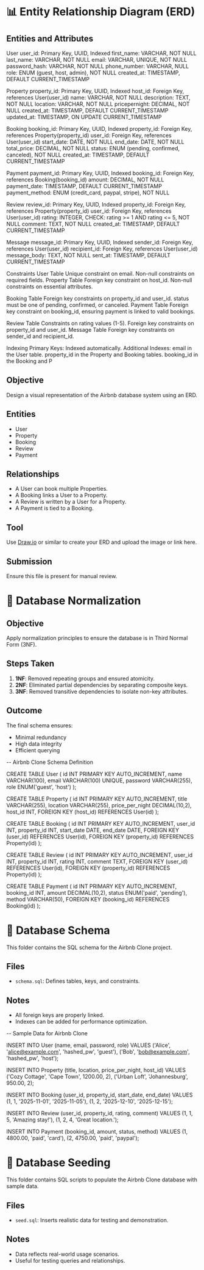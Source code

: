 # 📊 Entity Relationship Diagram (ERD)

## Entities and Attributes

User
user_id: Primary Key, UUID, Indexed
first_name: VARCHAR, NOT NULL
last_name: VARCHAR, NOT NULL
email: VARCHAR, UNIQUE, NOT NULL
password_hash: VARCHAR, NOT NULL
phone_number: VARCHAR, NULL
role: ENUM (guest, host, admin), NOT NULL
created_at: TIMESTAMP, DEFAULT CURRENT_TIMESTAMP

Property
property_id: Primary Key, UUID, Indexed
host_id: Foreign Key, references User(user_id)
name: VARCHAR, NOT NULL
description: TEXT, NOT NULL
location: VARCHAR, NOT NULL
pricepernight: DECIMAL, NOT NULL
created_at: TIMESTAMP, DEFAULT CURRENT_TIMESTAMP
updated_at: TIMESTAMP, ON UPDATE CURRENT_TIMESTAMP

Booking
booking_id: Primary Key, UUID, Indexed
property_id: Foreign Key, references Property(property_id)
user_id: Foreign Key, references User(user_id)
start_date: DATE, NOT NULL
end_date: DATE, NOT NULL
total_price: DECIMAL, NOT NULL
status: ENUM (pending, confirmed, canceled), NOT NULL
created_at: TIMESTAMP, DEFAULT CURRENT_TIMESTAMP

Payment
payment_id: Primary Key, UUID, Indexed
booking_id: Foreign Key, references Booking(booking_id)
amount: DECIMAL, NOT NULL
payment_date: TIMESTAMP, DEFAULT CURRENT_TIMESTAMP
payment_method: ENUM (credit_card, paypal, stripe), NOT NULL

Review
review_id: Primary Key, UUID, Indexed
property_id: Foreign Key, references Property(property_id)
user_id: Foreign Key, references User(user_id)
rating: INTEGER, CHECK: rating >= 1 AND rating <= 5, NOT NULL
comment: TEXT, NOT NULL
created_at: TIMESTAMP, DEFAULT CURRENT_TIMESTAMP

Message
message_id: Primary Key, UUID, Indexed
sender_id: Foreign Key, references User(user_id)
recipient_id: Foreign Key, references User(user_id)
message_body: TEXT, NOT NULL
sent_at: TIMESTAMP, DEFAULT CURRENT_TIMESTAMP

Constraints
User Table
Unique constraint on email.
Non-null constraints on required fields.
Property Table
Foreign key constraint on host_id.
Non-null constraints on essential attributes.

Booking Table
Foreign key constraints on property_id and user_id.
status must be one of pending, confirmed, or canceled.
Payment Table
Foreign key constraint on booking_id, ensuring payment is linked to valid bookings.

Review Table
Constraints on rating values (1-5).
Foreign key constraints on property_id and user_id.
Message Table
Foreign key constraints on sender_id and recipient_id.

Indexing
Primary Keys: Indexed automatically.
Additional Indexes:
email in the User table.
property_id in the Property and Booking tables.
booking_id in the Booking and P

## Objective
Design a visual representation of the Airbnb database system using an ERD.

## Entities
- User
- Property
- Booking
- Review
- Payment

## Relationships
- A User can book multiple Properties.
- A Booking links a User to a Property.
- A Review is written by a User for a Property.
- A Payment is tied to a Booking.

## Tool
Use [Draw.io](https://draw.io) or similar to create your ERD and upload the image or link here.

## Submission
Ensure this file is present for manual review.

# 🧠 Database Normalization

## Objective
Apply normalization principles to ensure the database is in Third Normal Form (3NF).

## Steps Taken
1. **1NF**: Removed repeating groups and ensured atomicity.
2. **2NF**: Eliminated partial dependencies by separating composite keys.
3. **3NF**: Removed transitive dependencies to isolate non-key attributes.

## Outcome
The final schema ensures:
- Minimal redundancy
- High data integrity
- Efficient querying

-- Airbnb Clone Schema Definition

CREATE TABLE User (
    id INT PRIMARY KEY AUTO_INCREMENT,
    name VARCHAR(100),
    email VARCHAR(100) UNIQUE,
    password VARCHAR(255),
    role ENUM('guest', 'host')
);

CREATE TABLE Property (
    id INT PRIMARY KEY AUTO_INCREMENT,
    title VARCHAR(255),
    location VARCHAR(255),
    price_per_night DECIMAL(10,2),
    host_id INT,
    FOREIGN KEY (host_id) REFERENCES User(id)
);

CREATE TABLE Booking (
    id INT PRIMARY KEY AUTO_INCREMENT,
    user_id INT,
    property_id INT,
    start_date DATE,
    end_date DATE,
    FOREIGN KEY (user_id) REFERENCES User(id),
    FOREIGN KEY (property_id) REFERENCES Property(id)
);

CREATE TABLE Review (
    id INT PRIMARY KEY AUTO_INCREMENT,
    user_id INT,
    property_id INT,
    rating INT,
    comment TEXT,
    FOREIGN KEY (user_id) REFERENCES User(id),
    FOREIGN KEY (property_id) REFERENCES Property(id)
);

CREATE TABLE Payment (
    id INT PRIMARY KEY AUTO_INCREMENT,
    booking_id INT,
    amount DECIMAL(10,2),
    status ENUM('paid', 'pending'),
    method VARCHAR(50),
    FOREIGN KEY (booking_id) REFERENCES Booking(id)
);

# 🧱 Database Schema

This folder contains the SQL schema for the Airbnb Clone project.

## Files
- `schema.sql`: Defines tables, keys, and constraints.

## Notes
- All foreign keys are properly linked.
- Indexes can be added for performance optimization.

-- Sample Data for Airbnb Clone

INSERT INTO User (name, email, password, role)
VALUES ('Alice', 'alice@example.com', 'hashed_pw', 'guest'),
       ('Bob', 'bob@example.com', 'hashed_pw', 'host');

INSERT INTO Property (title, location, price_per_night, host_id)
VALUES ('Cozy Cottage', 'Cape Town', 1200.00, 2),
       ('Urban Loft', 'Johannesburg', 950.00, 2);

INSERT INTO Booking (user_id, property_id, start_date, end_date)
VALUES (1, 1, '2025-11-01', '2025-11-05'),
       (1, 2, '2025-12-10', '2025-12-15');

INSERT INTO Review (user_id, property_id, rating, comment)
VALUES (1, 1, 5, 'Amazing stay!'),
       (1, 2, 4, 'Great location.');

INSERT INTO Payment (booking_id, amount, status, method)
VALUES (1, 4800.00, 'paid', 'card'),
       (2, 4750.00, 'paid', 'paypal');

# 💾 Database Seeding

This folder contains SQL scripts to populate the Airbnb Clone database with sample data.

## Files
- `seed.sql`: Inserts realistic data for testing and demonstration.

## Notes
- Data reflects real-world usage scenarios.
- Useful for testing queries and relationships.

